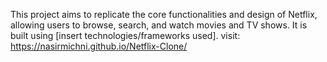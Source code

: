 This project aims to replicate the core functionalities and design of Netflix, allowing users to browse, search, and watch movies and TV shows. It is built using [insert technologies/frameworks used].
visit: https://nasirmichni.github.io/Netflix-Clone/
